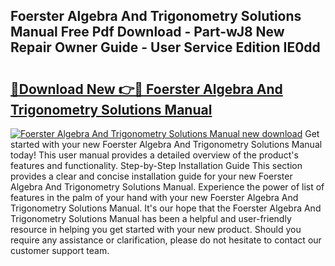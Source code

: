 ## Foerster Algebra And Trigonometry Solutions Manual Free Pdf Download - Part-wJ8 New Repair Owner Guide - User Service Edition IE0dd

# <h2><a href="http://bc64696.oget.top/?id=Foerster+Algebra+And+Trigonometry+Solutions+Manual">🔗Download New 👉🔴 Foerster Algebra And Trigonometry Solutions Manual</a></h2>

[![Foerster Algebra And Trigonometry Solutions Manual new download](https://i.imgur.com/5g1atiW.png)](http://bc64696.oget.top/?id=Foerster+Algebra+And+Trigonometry+Solutions+Manual)
Get started with your new Foerster Algebra And Trigonometry Solutions Manual today! This user manual provides a detailed overview of the product's features and functionality. Step-by-Step Installation Guide This section provides a clear and concise installation guide for your new Foerster Algebra And Trigonometry Solutions Manual. Experience the power of list of features in the palm of your hand with your new Foerster Algebra And Trigonometry Solutions Manual. It's our hope that the Foerster Algebra And Trigonometry Solutions Manual has been a helpful and user-friendly resource in helping you get started with your new product. Should you require any assistance or clarification, please do not hesitate to contact our customer support team.
